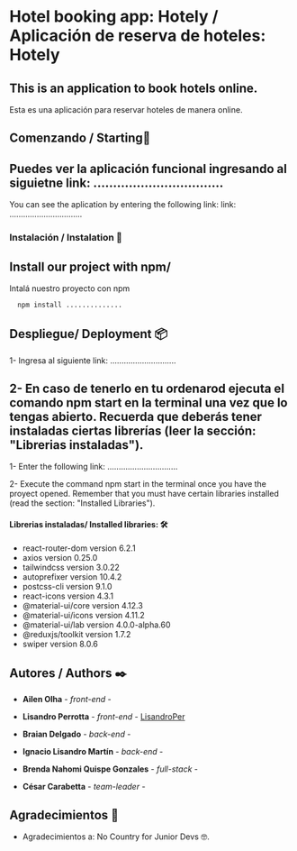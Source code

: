 # Hotel booking app: Hotely / Aplicación de reserva de hoteles: Hotely

This is an application to book hotels online.
-------------------------------------------------------------------------------------------------------------------------------------
Esta es una aplicación para reservar hoteles de manera online.

## Comenzando / Starting🚀

Puedes ver la aplicación funcional ingresando al siguietne link: .................................
-------------------------------------------------------------------------------------------------------------------------------------

You can see the aplication by entering the following link: link: ................................ 





### Instalación / Instalation 🔧
Install our project with npm/
-----------------------------
Intalá nuestro proyecto con npm 

```bash
  npm install ..............
```

## Despliegue/ Deployment 📦

1- Ingresa al siguiente link: .............................
 
2- En caso de tenerlo en tu ordenarod ejecuta el comando npm start en la terminal una vez que lo tengas abierto. Recuerda que deberás tener instaladas ciertas librerías (leer la sección: "Librerias instaladas").
-------------------------------------------------------------------------------------------------------------------------------------
1- Enter the following link: ...............................

2- Execute the command npm start in the terminal once you have the proyect opened. Remember that you must have certain libraries installed (read the section: "Installed Libraries").
 

#### Librerias instaladas/ Installed libraries: 🛠️
* react-router-dom version 6.2.1
* axios version 0.25.0
* tailwindcss version 3.0.22
* autoprefixer version 10.4.2
* postcss-cli version 9.1.0
* react-icons version 4.3.1
* @material-ui/core version 4.12.3
* @material-ui/icons version 4.11.2
* @material-ui/lab version 4.0.0-alpha.60
* @reduxjs/toolkit version 1.7.2
* swiper version 8.0.6


## Autores / Authors ✒️

* **Ailen Olha** - *front-end* - []()
* **Lisandro Perrotta** - *front-end* - [LisandroPer](https://github.com/LisandroPer)
* **Braian Delgado** - *back-end* - []()
* **Ignacio Lisandro Martín** - *back-end* - []()
* **Brenda Nahomi Quispe Gonzales** - *full-stack* - []()

* **César Carabetta** - *team-leader* - []()


## Agradecimientos 🎁


* Agradecimientos a: No Country for Junior Devs 🤓.


